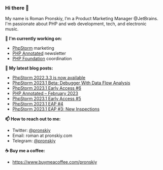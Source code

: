 ### Hi there 👋

My name is Roman Pronskiy, I’m a Product Marketing Manager @JetBrains. I'm passionate about PHP and web development, tech, and electronic music.

**👷 I'm currently working on:**
- [PhpStorm](https://jetbrains.com/phpstorm/) marketing
- [PHP Annotated](https://info.jetbrains.com/PHP-Annotated-Subscription.html) newsletter
- [PHP Foundation](http://thephp.foundation/) coordination

**📜 My latest blog posts:**
<!-- BLOG-POST-LIST:START -->
- [PhpStorm 2022.3.3 is now available](https://blog.jetbrains.com/phpstorm/2023/03/phpstorm-2022-3-3-is-now-available/)
- [PhpStorm 2023.1 Beta: Debugger With Data Flow Analysis](https://blog.jetbrains.com/phpstorm/2023/03/phpstorm-2023-1-beta-debugger-with-data-flow-analysis/)
- [PhpStorm 2023.1 Early Access #6](https://blog.jetbrains.com/phpstorm/2023/03/phpstorm-2023-1-early-access-6/)
- [PHP Annotated – February 2023](https://blog.jetbrains.com/phpstorm/2023/02/php-annotated-february-2023/)
- [PhpStorm 2023.1 Early Access #5](https://blog.jetbrains.com/phpstorm/2023/02/phpstorm-2023-1-early-access-5/)
- [PhpStorm 2023.1 EAP #4](https://blog.jetbrains.com/phpstorm/2023/02/phpstorm-2023-1-eap-4/)
- [PhpStorm 2023.1 EAP #3: New Inspections](https://blog.jetbrains.com/phpstorm/2023/02/phpstorm-2023-1-eap-3-new-inspections/)
<!-- BLOG-POST-LIST:END -->

**📫 How to reach out to me:**
- Twitter: [@pronskiy](https://twitter.com/pronskiy)
- Email: roman at pronskiy.com
- Telegram: [@pronskiy](https://t.me/pronskiy)

**☕️ Buy me a coffee:**
- https://www.buymeacoffee.com/pronskiy

<!--
- 💬 Ask me about [PhpStorm](https://www.jetbrains.com/phpstorm/) and PHP.

Here are some ideas to get you started:

- 🔭 I’m currently working on ...
- 🌱 I’m currently learning ...
- 👯 I’m looking to collaborate on ...
- 🤔 I’m looking for help with ...
- 💬 Ask me about ...
- 📫 How to reach me: ...
- 😄 Pronouns: ...
- ⚡ Fun fact: ...
-->

